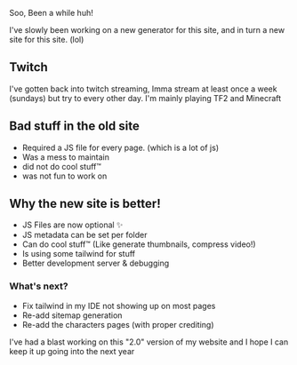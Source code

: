 Soo, Been a while huh!

I've slowly been working on a new generator for this site, 
and in turn a new site for this site. (lol)

## Twitch
I've gotten back into twitch streaming, Imma stream at least once a week (sundays) but try to every other day. I'm mainly playing TF2 and Minecraft

## Bad stuff in the old site
- Required a JS file for every page. (which is a lot of js)
- Was a mess to maintain
- did not do cool stuff:tm:
- was not fun to work on

## Why the new site is better!
- JS Files are now optional ✨
- JS metadata can be set per folder
- Can do cool stuff:tm: (Like generate thumbnails, compress video!)
- Is using some tailwind for stuff
- Better development server & debugging

### What's next?
- Fix tailwind in my IDE not showing up on most pages
- Re-add sitemap generation
- Re-add the characters pages (with proper crediting)


I've had a blast working on this "2.0" version of my website and I hope I can keep it up going into the next year